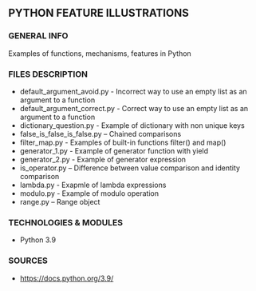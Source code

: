 ## PYTHON FEATURE ILLUSTRATIONS
### GENERAL INFO
Examples of functions, mechanisms, features in Python
### FILES DESCRIPTION
* default_argument_avoid.py - Incorrect way to use an empty list as an argument to a function
* default_argument_correct.py - Correct way to use an empty list as an argument to a function
* dictionary_question.py - Example of dictionary with non unique keys
* false_is_false_is_false.py – Chained comparisons
* filter_map.py - Examples of built-in functions filter() and map()
* generator_1.py - Example of generator function with yield
* generator_2.py - Example of generator expression
* is_operator.py – Difference between value comparison and identity comparison
* lambda.py - Exapmle of lambda expressions
* modulo.py - Example of modulo operation
* range.py – Range object

### TECHNOLOGIES & MODULES
* Python 3.9
### SOURCES
* https://docs.python.org/3.9/